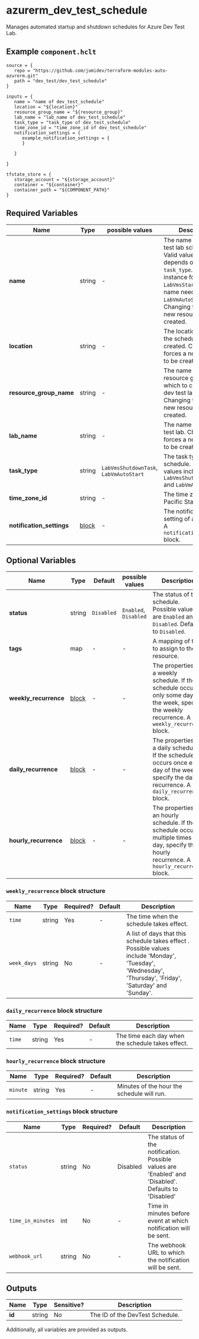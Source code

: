 # azurerm_dev_test_schedule

Manages automated startup and shutdown schedules for Azure Dev Test Lab.

## Example `component.hclt`

```hcl
source = {
   repo = "https://github.com/jumidev/terraform-modules-auto-azurerm.git" 
   path = "dev_test/dev_test_schedule" 
}

inputs = {
   name = "name of dev_test_schedule" 
   location = "${location}" 
   resource_group_name = "${resource_group}" 
   lab_name = "lab_name of dev_test_schedule" 
   task_type = "task_type of dev_test_schedule" 
   time_zone_id = "time_zone_id of dev_test_schedule" 
   notification_settings = {
      example_notification_settings = {
      }
  
   }
 
}

tfstate_store = {
   storage_account = "${storage_account}" 
   container = "${container}" 
   container_path = "${COMPONENT_PATH}" 
}

```

## Required Variables

| Name | Type |  possible values |  Description |
| ---- | --------- |  ----------- | ----------- |
| **name** | string |  -  |  The name of the dev test lab schedule. Valid value for name depends on the `task_type`. For instance for task_type `LabVmsStartupTask` the name needs to be `LabVmAutoStart`. Changing this forces a new resource to be created. | 
| **location** | string |  -  |  The location where the schedule is created. Changing this forces a new resource to be created. | 
| **resource_group_name** | string |  -  |  The name of the resource group in which to create the dev test lab schedule. Changing this forces a new resource to be created. | 
| **lab_name** | string |  -  |  The name of the dev test lab. Changing this forces a new resource to be created. | 
| **task_type** | string |  `LabVmsShutdownTask`, `LabVmAutoStart`  |  The task type of the schedule. Possible values include `LabVmsShutdownTask` and `LabVmAutoStart`. | 
| **time_zone_id** | string |  -  |  The time zone ID (e.g. Pacific Standard time). | 
| **notification_settings** | [block](#notification_settings-block-structure) |  -  |  The notification setting of a schedule. A `notification_settings` block. | 

## Optional Variables

| Name | Type |  Default  |  possible values |  Description |
| ---- | --------- |  ----------- | ----------- | ----------- |
| **status** | string |  `Disabled`  |  `Enabled`, `Disabled`  |  The status of this schedule. Possible values are `Enabled` and `Disabled`. Defaults to `Disabled`. | 
| **tags** | map |  -  |  -  |  A mapping of tags to assign to the resource. | 
| **weekly_recurrence** | [block](#weekly_recurrence-block-structure) |  -  |  -  |  The properties of a weekly schedule. If the schedule occurs only some days of the week, specify the weekly recurrence. A `weekly_recurrence` block. | 
| **daily_recurrence** | [block](#daily_recurrence-block-structure) |  -  |  -  |  The properties of a daily schedule. If the schedule occurs once each day of the week, specify the daily recurrence. A `daily_recurrence` block. | 
| **hourly_recurrence** | [block](#hourly_recurrence-block-structure) |  -  |  -  |  The properties of an hourly schedule. If the schedule occurs multiple times a day, specify the hourly recurrence. A `hourly_recurrence` block. | 

### `weekly_recurrence` block structure

| Name | Type | Required? | Default | Description |
| ---- | ---- | --------- | ------- | ----------- |
| `time` | string | Yes | - | The time when the schedule takes effect. |
| `week_days` | string | No | - | A list of days that this schedule takes effect . Possible values include 'Monday', 'Tuesday', 'Wednesday', 'Thursday', 'Friday', 'Saturday' and 'Sunday'. |

### `daily_recurrence` block structure

| Name | Type | Required? | Default | Description |
| ---- | ---- | --------- | ------- | ----------- |
| `time` | string | Yes | - | The time each day when the schedule takes effect. |

### `hourly_recurrence` block structure

| Name | Type | Required? | Default | Description |
| ---- | ---- | --------- | ------- | ----------- |
| `minute` | string | Yes | - | Minutes of the hour the schedule will run. |

### `notification_settings` block structure

| Name | Type | Required? | Default | Description |
| ---- | ---- | --------- | ------- | ----------- |
| `status` | string | No | Disabled | The status of the notification. Possible values are 'Enabled' and 'Disabled'. Defaults to 'Disabled' |
| `time_in_minutes` | int | No | - | Time in minutes before event at which notification will be sent. |
| `webhook_url` | string | No | - | The webhook URL to which the notification will be sent. |



## Outputs

| Name | Type | Sensitive? | Description |
| ---- | ---- | --------- | --------- |
| **id** | string | No  | The ID of the DevTest Schedule. | 

Additionally, all variables are provided as outputs.
